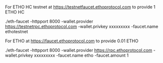 For ETHO HC testnet at https://testnetfaucet.ethoprotocol.com to provide 1 ETHO HC

./eth-faucet -httpport 8000 -wallet.provider https://testnetrpc.ethoprotocol.com -wallet.privkey xxxxxxxxx -faucet.name ethotestnet

For ETHO at https://faucet.ethoprotocol.com to provide 0.01 ETHO

./eth-faucet -httpport 8000 -wallet.provider https://rpc.ethoprotocol.com -wallet.privkey xxxxxxxxx -faucet.name etho -faucet.amount 1
